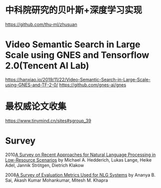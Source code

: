 # 中科院研究的贝叶斯+深度学习实现
https://github.com/thu-ml/zhusuan

# Video Semantic Search in Large Scale using GNES and Tensorflow 2.0(Tencent AI Lab)
https://hanxiao.io/2019/11/22/Video-Semantic-Search-in-Large-Scale-using-GNES-and-TF-2-0/
https://github.com/gnes-ai/gnes

# 最权威论文收集
https://www.tinymind.cn/sites#sgroup_39


# Survey
2010[A Survey on Recent Approaches for Natural Language Processing in Low-Resource Scenarios](https://arxiv.org/abs/2010.12309.pdf) by Michael A. Hedderich, Lukas Lange, Heike Adel, Jannik Strötgen, Dietrich Klakow

2008[A Survey of Evaluation Metrics Used for NLG Systems](https://arxiv.org/abs/2008.12009.pdf) by Ananya B. Sai, Akash Kumar Mohankumar, Mitesh M. Khapra










